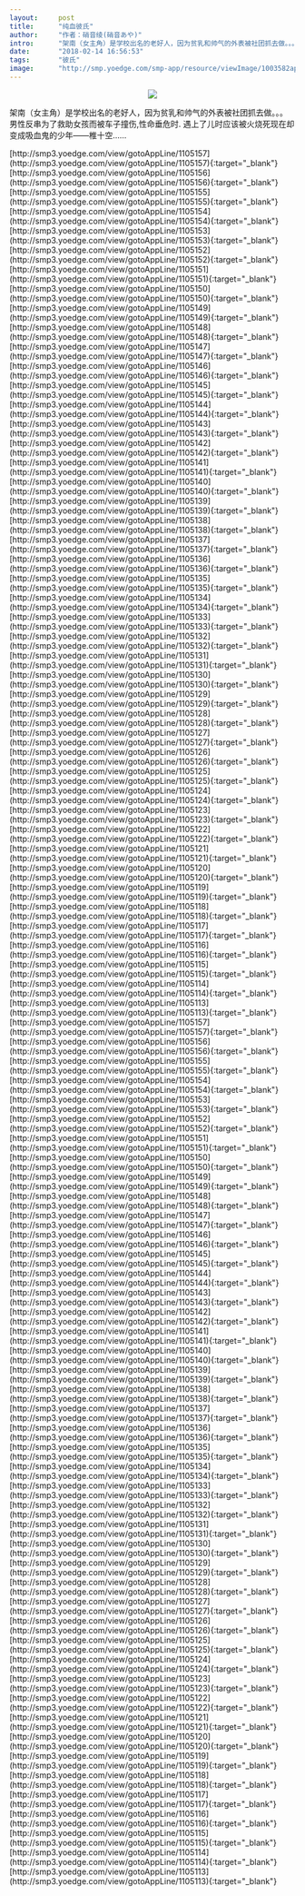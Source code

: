 ```yaml
---
layout:     post
title:      "纯血彼氏"
author:     "作者：硝音绫(硝音あや)"
intro:      "架南（女主角）是学校出名的老好人，因为贫乳和帅气的外表被社团抓去做。。。 男性反串为了救助女孩而被车子撞伤,性命垂危时. 遇上了儿时应该被火烧死现在却变成吸血鬼的少年——椎十空……"
date:       "2018-02-14 16:56:53"
tags:       "彼氏"
image:      "http://smp.yoedge.com/smp-app/resource/viewImage/1003582appline.png"
---
```

<div style="text-align: center">
<p><img src="http://smp.yoedge.com/smp-app/resource/viewImage/1003582appline.png"/></p>
</div>
<p class="post-meta">
<span>架南（女主角）是学校出名的老好人，因为贫乳和帅气的外表被社团抓去做。。。 男性反串为了救助女孩而被车子撞伤,性命垂危时. 遇上了儿时应该被火烧死现在却变成吸血鬼的少年——椎十空……</span>
</p>
[http://smp3.yoedge.com/view/gotoAppLine/1105157](http://smp3.yoedge.com/view/gotoAppLine/1105157){:target="_blank"}
[http://smp3.yoedge.com/view/gotoAppLine/1105156](http://smp3.yoedge.com/view/gotoAppLine/1105156){:target="_blank"}
[http://smp3.yoedge.com/view/gotoAppLine/1105155](http://smp3.yoedge.com/view/gotoAppLine/1105155){:target="_blank"}
[http://smp3.yoedge.com/view/gotoAppLine/1105154](http://smp3.yoedge.com/view/gotoAppLine/1105154){:target="_blank"}
[http://smp3.yoedge.com/view/gotoAppLine/1105153](http://smp3.yoedge.com/view/gotoAppLine/1105153){:target="_blank"}
[http://smp3.yoedge.com/view/gotoAppLine/1105152](http://smp3.yoedge.com/view/gotoAppLine/1105152){:target="_blank"}
[http://smp3.yoedge.com/view/gotoAppLine/1105151](http://smp3.yoedge.com/view/gotoAppLine/1105151){:target="_blank"}
[http://smp3.yoedge.com/view/gotoAppLine/1105150](http://smp3.yoedge.com/view/gotoAppLine/1105150){:target="_blank"}
[http://smp3.yoedge.com/view/gotoAppLine/1105149](http://smp3.yoedge.com/view/gotoAppLine/1105149){:target="_blank"}
[http://smp3.yoedge.com/view/gotoAppLine/1105148](http://smp3.yoedge.com/view/gotoAppLine/1105148){:target="_blank"}
[http://smp3.yoedge.com/view/gotoAppLine/1105147](http://smp3.yoedge.com/view/gotoAppLine/1105147){:target="_blank"}
[http://smp3.yoedge.com/view/gotoAppLine/1105146](http://smp3.yoedge.com/view/gotoAppLine/1105146){:target="_blank"}
[http://smp3.yoedge.com/view/gotoAppLine/1105145](http://smp3.yoedge.com/view/gotoAppLine/1105145){:target="_blank"}
[http://smp3.yoedge.com/view/gotoAppLine/1105144](http://smp3.yoedge.com/view/gotoAppLine/1105144){:target="_blank"}
[http://smp3.yoedge.com/view/gotoAppLine/1105143](http://smp3.yoedge.com/view/gotoAppLine/1105143){:target="_blank"}
[http://smp3.yoedge.com/view/gotoAppLine/1105142](http://smp3.yoedge.com/view/gotoAppLine/1105142){:target="_blank"}
[http://smp3.yoedge.com/view/gotoAppLine/1105141](http://smp3.yoedge.com/view/gotoAppLine/1105141){:target="_blank"}
[http://smp3.yoedge.com/view/gotoAppLine/1105140](http://smp3.yoedge.com/view/gotoAppLine/1105140){:target="_blank"}
[http://smp3.yoedge.com/view/gotoAppLine/1105139](http://smp3.yoedge.com/view/gotoAppLine/1105139){:target="_blank"}
[http://smp3.yoedge.com/view/gotoAppLine/1105138](http://smp3.yoedge.com/view/gotoAppLine/1105138){:target="_blank"}
[http://smp3.yoedge.com/view/gotoAppLine/1105137](http://smp3.yoedge.com/view/gotoAppLine/1105137){:target="_blank"}
[http://smp3.yoedge.com/view/gotoAppLine/1105136](http://smp3.yoedge.com/view/gotoAppLine/1105136){:target="_blank"}
[http://smp3.yoedge.com/view/gotoAppLine/1105135](http://smp3.yoedge.com/view/gotoAppLine/1105135){:target="_blank"}
[http://smp3.yoedge.com/view/gotoAppLine/1105134](http://smp3.yoedge.com/view/gotoAppLine/1105134){:target="_blank"}
[http://smp3.yoedge.com/view/gotoAppLine/1105133](http://smp3.yoedge.com/view/gotoAppLine/1105133){:target="_blank"}
[http://smp3.yoedge.com/view/gotoAppLine/1105132](http://smp3.yoedge.com/view/gotoAppLine/1105132){:target="_blank"}
[http://smp3.yoedge.com/view/gotoAppLine/1105131](http://smp3.yoedge.com/view/gotoAppLine/1105131){:target="_blank"}
[http://smp3.yoedge.com/view/gotoAppLine/1105130](http://smp3.yoedge.com/view/gotoAppLine/1105130){:target="_blank"}
[http://smp3.yoedge.com/view/gotoAppLine/1105129](http://smp3.yoedge.com/view/gotoAppLine/1105129){:target="_blank"}
[http://smp3.yoedge.com/view/gotoAppLine/1105128](http://smp3.yoedge.com/view/gotoAppLine/1105128){:target="_blank"}
[http://smp3.yoedge.com/view/gotoAppLine/1105127](http://smp3.yoedge.com/view/gotoAppLine/1105127){:target="_blank"}
[http://smp3.yoedge.com/view/gotoAppLine/1105126](http://smp3.yoedge.com/view/gotoAppLine/1105126){:target="_blank"}
[http://smp3.yoedge.com/view/gotoAppLine/1105125](http://smp3.yoedge.com/view/gotoAppLine/1105125){:target="_blank"}
[http://smp3.yoedge.com/view/gotoAppLine/1105124](http://smp3.yoedge.com/view/gotoAppLine/1105124){:target="_blank"}
[http://smp3.yoedge.com/view/gotoAppLine/1105123](http://smp3.yoedge.com/view/gotoAppLine/1105123){:target="_blank"}
[http://smp3.yoedge.com/view/gotoAppLine/1105122](http://smp3.yoedge.com/view/gotoAppLine/1105122){:target="_blank"}
[http://smp3.yoedge.com/view/gotoAppLine/1105121](http://smp3.yoedge.com/view/gotoAppLine/1105121){:target="_blank"}
[http://smp3.yoedge.com/view/gotoAppLine/1105120](http://smp3.yoedge.com/view/gotoAppLine/1105120){:target="_blank"}
[http://smp3.yoedge.com/view/gotoAppLine/1105119](http://smp3.yoedge.com/view/gotoAppLine/1105119){:target="_blank"}
[http://smp3.yoedge.com/view/gotoAppLine/1105118](http://smp3.yoedge.com/view/gotoAppLine/1105118){:target="_blank"}
[http://smp3.yoedge.com/view/gotoAppLine/1105117](http://smp3.yoedge.com/view/gotoAppLine/1105117){:target="_blank"}
[http://smp3.yoedge.com/view/gotoAppLine/1105116](http://smp3.yoedge.com/view/gotoAppLine/1105116){:target="_blank"}
[http://smp3.yoedge.com/view/gotoAppLine/1105115](http://smp3.yoedge.com/view/gotoAppLine/1105115){:target="_blank"}
[http://smp3.yoedge.com/view/gotoAppLine/1105114](http://smp3.yoedge.com/view/gotoAppLine/1105114){:target="_blank"}
[http://smp3.yoedge.com/view/gotoAppLine/1105113](http://smp3.yoedge.com/view/gotoAppLine/1105113){:target="_blank"}
[http://smp3.yoedge.com/view/gotoAppLine/1105157](http://smp3.yoedge.com/view/gotoAppLine/1105157){:target="_blank"}
[http://smp3.yoedge.com/view/gotoAppLine/1105156](http://smp3.yoedge.com/view/gotoAppLine/1105156){:target="_blank"}
[http://smp3.yoedge.com/view/gotoAppLine/1105155](http://smp3.yoedge.com/view/gotoAppLine/1105155){:target="_blank"}
[http://smp3.yoedge.com/view/gotoAppLine/1105154](http://smp3.yoedge.com/view/gotoAppLine/1105154){:target="_blank"}
[http://smp3.yoedge.com/view/gotoAppLine/1105153](http://smp3.yoedge.com/view/gotoAppLine/1105153){:target="_blank"}
[http://smp3.yoedge.com/view/gotoAppLine/1105152](http://smp3.yoedge.com/view/gotoAppLine/1105152){:target="_blank"}
[http://smp3.yoedge.com/view/gotoAppLine/1105151](http://smp3.yoedge.com/view/gotoAppLine/1105151){:target="_blank"}
[http://smp3.yoedge.com/view/gotoAppLine/1105150](http://smp3.yoedge.com/view/gotoAppLine/1105150){:target="_blank"}
[http://smp3.yoedge.com/view/gotoAppLine/1105149](http://smp3.yoedge.com/view/gotoAppLine/1105149){:target="_blank"}
[http://smp3.yoedge.com/view/gotoAppLine/1105148](http://smp3.yoedge.com/view/gotoAppLine/1105148){:target="_blank"}
[http://smp3.yoedge.com/view/gotoAppLine/1105147](http://smp3.yoedge.com/view/gotoAppLine/1105147){:target="_blank"}
[http://smp3.yoedge.com/view/gotoAppLine/1105146](http://smp3.yoedge.com/view/gotoAppLine/1105146){:target="_blank"}
[http://smp3.yoedge.com/view/gotoAppLine/1105145](http://smp3.yoedge.com/view/gotoAppLine/1105145){:target="_blank"}
[http://smp3.yoedge.com/view/gotoAppLine/1105144](http://smp3.yoedge.com/view/gotoAppLine/1105144){:target="_blank"}
[http://smp3.yoedge.com/view/gotoAppLine/1105143](http://smp3.yoedge.com/view/gotoAppLine/1105143){:target="_blank"}
[http://smp3.yoedge.com/view/gotoAppLine/1105142](http://smp3.yoedge.com/view/gotoAppLine/1105142){:target="_blank"}
[http://smp3.yoedge.com/view/gotoAppLine/1105141](http://smp3.yoedge.com/view/gotoAppLine/1105141){:target="_blank"}
[http://smp3.yoedge.com/view/gotoAppLine/1105140](http://smp3.yoedge.com/view/gotoAppLine/1105140){:target="_blank"}
[http://smp3.yoedge.com/view/gotoAppLine/1105139](http://smp3.yoedge.com/view/gotoAppLine/1105139){:target="_blank"}
[http://smp3.yoedge.com/view/gotoAppLine/1105138](http://smp3.yoedge.com/view/gotoAppLine/1105138){:target="_blank"}
[http://smp3.yoedge.com/view/gotoAppLine/1105137](http://smp3.yoedge.com/view/gotoAppLine/1105137){:target="_blank"}
[http://smp3.yoedge.com/view/gotoAppLine/1105136](http://smp3.yoedge.com/view/gotoAppLine/1105136){:target="_blank"}
[http://smp3.yoedge.com/view/gotoAppLine/1105135](http://smp3.yoedge.com/view/gotoAppLine/1105135){:target="_blank"}
[http://smp3.yoedge.com/view/gotoAppLine/1105134](http://smp3.yoedge.com/view/gotoAppLine/1105134){:target="_blank"}
[http://smp3.yoedge.com/view/gotoAppLine/1105133](http://smp3.yoedge.com/view/gotoAppLine/1105133){:target="_blank"}
[http://smp3.yoedge.com/view/gotoAppLine/1105132](http://smp3.yoedge.com/view/gotoAppLine/1105132){:target="_blank"}
[http://smp3.yoedge.com/view/gotoAppLine/1105131](http://smp3.yoedge.com/view/gotoAppLine/1105131){:target="_blank"}
[http://smp3.yoedge.com/view/gotoAppLine/1105130](http://smp3.yoedge.com/view/gotoAppLine/1105130){:target="_blank"}
[http://smp3.yoedge.com/view/gotoAppLine/1105129](http://smp3.yoedge.com/view/gotoAppLine/1105129){:target="_blank"}
[http://smp3.yoedge.com/view/gotoAppLine/1105128](http://smp3.yoedge.com/view/gotoAppLine/1105128){:target="_blank"}
[http://smp3.yoedge.com/view/gotoAppLine/1105127](http://smp3.yoedge.com/view/gotoAppLine/1105127){:target="_blank"}
[http://smp3.yoedge.com/view/gotoAppLine/1105126](http://smp3.yoedge.com/view/gotoAppLine/1105126){:target="_blank"}
[http://smp3.yoedge.com/view/gotoAppLine/1105125](http://smp3.yoedge.com/view/gotoAppLine/1105125){:target="_blank"}
[http://smp3.yoedge.com/view/gotoAppLine/1105124](http://smp3.yoedge.com/view/gotoAppLine/1105124){:target="_blank"}
[http://smp3.yoedge.com/view/gotoAppLine/1105123](http://smp3.yoedge.com/view/gotoAppLine/1105123){:target="_blank"}
[http://smp3.yoedge.com/view/gotoAppLine/1105122](http://smp3.yoedge.com/view/gotoAppLine/1105122){:target="_blank"}
[http://smp3.yoedge.com/view/gotoAppLine/1105121](http://smp3.yoedge.com/view/gotoAppLine/1105121){:target="_blank"}
[http://smp3.yoedge.com/view/gotoAppLine/1105120](http://smp3.yoedge.com/view/gotoAppLine/1105120){:target="_blank"}
[http://smp3.yoedge.com/view/gotoAppLine/1105119](http://smp3.yoedge.com/view/gotoAppLine/1105119){:target="_blank"}
[http://smp3.yoedge.com/view/gotoAppLine/1105118](http://smp3.yoedge.com/view/gotoAppLine/1105118){:target="_blank"}
[http://smp3.yoedge.com/view/gotoAppLine/1105117](http://smp3.yoedge.com/view/gotoAppLine/1105117){:target="_blank"}
[http://smp3.yoedge.com/view/gotoAppLine/1105116](http://smp3.yoedge.com/view/gotoAppLine/1105116){:target="_blank"}
[http://smp3.yoedge.com/view/gotoAppLine/1105115](http://smp3.yoedge.com/view/gotoAppLine/1105115){:target="_blank"}
[http://smp3.yoedge.com/view/gotoAppLine/1105114](http://smp3.yoedge.com/view/gotoAppLine/1105114){:target="_blank"}
[http://smp3.yoedge.com/view/gotoAppLine/1105113](http://smp3.yoedge.com/view/gotoAppLine/1105113){:target="_blank"}


